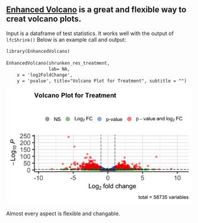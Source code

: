## [Enhanced Volcano](https://bioconductor.org/packages/devel/bioc/vignettes/EnhancedVolcano/inst/doc/EnhancedVolcano.html) is a great and flexible way to creat volcano plots.

Input is a dataframe of test statistics. It works well with the output of `lfcShrink()`
Below is an example call and output:

```
library(EnhancedVolcano)

EnhancedVolcano(shrunken_res_treatment,
                lab= NA,
    x = 'log2FoldChange',
    y = 'pvalue', title="Volcano Plot for Treatment", subtitle = "")
```

<p align="center">
<img src="/rnaseq/img/volcano.png" width="800">
</p>


Almost every aspect is flexible and changable. 
